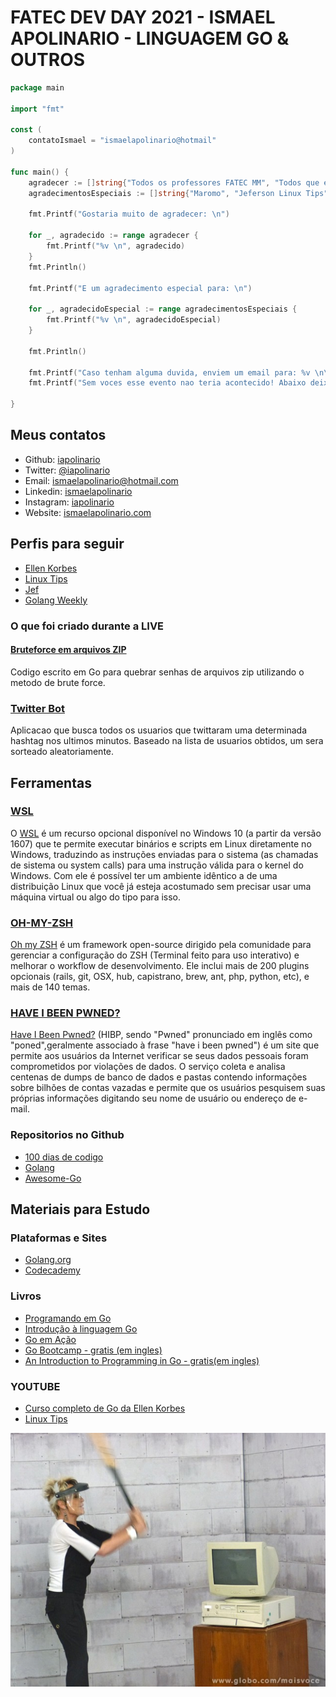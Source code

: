 # FATEC DEV DAY 2021 - ISMAEL APOLINARIO - LINGUAGEM GO & OUTROS

```go
package main

import "fmt"

const (
	contatoIsmael = "ismaelapolinario@hotmail"
)

func main() {
	agradecer := []string{"Todos os professores FATEC MM", "Todos que estiveram presentes na live"}
	agradecimentosEspeciais := []string{"Maromo", "Jeferson Linux Tips"}

	fmt.Printf("Gostaria muito de agradecer: \n")

	for _, agradecido := range agradecer {
		fmt.Printf("%v \n", agradecido)
	}
	fmt.Println()

	fmt.Printf("E um agradecimento especial para: \n")

	for _, agradecidoEspecial := range agradecimentosEspeciais {
		fmt.Printf("%v \n", agradecidoEspecial)
	}

	fmt.Println()

	fmt.Printf("Caso tenham alguma duvida, enviem um email para: %v \n\n", contatoIsmael)
	fmt.Printf("Sem voces esse evento nao teria acontecido! Abaixo deixo os links que citei durante a live. Aproveitem! \n")

}


```

## Meus contatos

- Github: [iapolinario](https://github.com/IAPOLINARIO)
- Twitter: [@iapolinario](https://twitter.com/iapolinario)
- Email: ismaelapolinario@hotmail.com
- Linkedin: [ismaelapolinario](https://www.linkedin.com/in/ismaelapolinario/)
- Instagram: [iapolinario](https://www.instagram.com/iapolinario/)
- Website: [ismaelapolinario.com](https://ismaelapolinario.com)

## Perfis para seguir

- [Ellen Korbes](https://twitter.com/ellenkorbes)
- [Linux Tips](https://twitter.com/LINUXtipsBR)
- [Jef](https://twitter.com/badtux_)
- [Golang Weekly](https://twitter.com/golangweekly)

### O que foi criado durante a LIVE

#### [Bruteforce em arquivos ZIP](https://github.com/fatecmm-devday/palestra_linguagem_go/tree/devday21/brute-force)

Codigo escrito em Go para quebrar senhas de arquivos zip utilizando o metodo de brute force.

### [Twitter Bot](https://github.com/fatecmm-devday/palestra_linguagem_go/tree/devday21/twitter-bot)

Aplicacao que busca todos os usuarios que twittaram uma determinada hashtag nos ultimos minutos. Baseado na lista de usuarios obtidos, um sera sorteado aleatoriamente.

## Ferramentas

### [WSL](https://www.treinaweb.com.br/blog/o-que-e-windows-subsystem-for-linux-wsl/)

O [WSL](https://www.treinaweb.com.br/blog/o-que-e-windows-subsystem-for-linux-wsl/) é um recurso opcional disponível no Windows 10 (a partir da versão 1607) que te permite executar binários e scripts em Linux diretamente no Windows, traduzindo as instruções enviadas para o sistema (as chamadas de sistema ou system calls) para uma instrução válida para o kernel do Windows. Com ele é possível ter um ambiente idêntico a de uma distribuição Linux que você já esteja acostumado sem precisar usar uma máquina virtual ou algo do tipo para isso.

### [OH-MY-ZSH](https://medium.com/@rgdev/como-instalar-oh-my-zsh-c0f96218fd90#:~:text=Oh%20my%20ZSH%20%C3%A9%20um%20framework%20open%2Dsource%20dirigido%20pela,e%20mais%20de%20140%20temas.)

[Oh my ZSH](https://medium.com/@rgdev/como-instalar-oh-my-zsh-c0f96218fd90#:~:text=Oh%20my%20ZSH%20%C3%A9%20um%20framework%20open%2Dsource%20dirigido%20pela,e%20mais%20de%20140%20temas.) é um framework open-source dirigido pela comunidade para gerenciar a configuração do ZSH (Terminal feito para uso interativo) e melhorar o workflow de desenvolvimento. Ele inclui mais de 200 plugins opcionais (rails, git, OSX, hub, capistrano, brew, ant, php, python, etc), e mais de 140 temas.

### [HAVE I BEEN PWNED?](https://haveibeenpwned.com/)

[Have I Been Pwned?](https://haveibeenpwned.com/) (HIBP, sendo "Pwned" pronunciado em inglês como "poned",geralmente associado à frase "have i been pwned") é um site que permite aos usuários da Internet verificar se seus dados pessoais foram comprometidos por violações de dados. O serviço coleta e analisa centenas de dumps de banco de dados e pastas contendo informações sobre bilhões de contas vazadas e permite que os usuários pesquisem suas próprias informações digitando seu nome de usuário ou endereço de e-mail.

### Repositorios no Github

- [100 dias de codigo](https://github.com/IAPOLINARIO/100-days-of-code)
- [Golang](https://github.com/golang/go)
- [Awesome-Go](https://github.com/avelino/awesome-go)

## Materiais para Estudo

### Plataformas e Sites

- [Golang.org](http://www.golangbr.org/)
- [Codecademy](https://www.codecademy.com/learn/learn-go)

### Livros

- [Programando em Go](https://www.casadocodigo.com.br/products/livro-google-go)
- [Introdução à linguagem Go](https://novatec.com.br/livros/introducao-linguagem-go/)
- [Go em Ação](https://novatec.com.br/livros/go-em-acao/)
- [Go Bootcamp - gratis (em ingles)](http://www.golangbootcamp.com/book)
- [An Introduction to Programming in Go - gratis(em ingles)](https://www.golang-book.com/books/intro)

### YOUTUBE

- [Curso completo de Go da Ellen Korbes](https://www.youtube.com/channel/UCxD5EE0H7qOhRr0tIVsOZPQ)
- [Linux Tips](https://www.youtube.com/user/linuxtipscanal)

![Namaria quebrando pc](brute-force/assets/namaria.jpg?raw=true)
